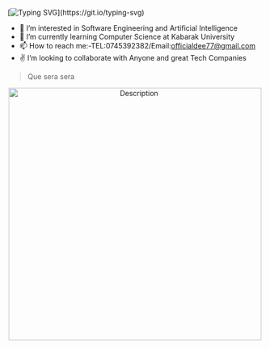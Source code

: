 [![Typing SVG](https://readme-typing-svg.demolab.com/?lines=👋+Hi,+I'm+Kivuthi+Dennis...)](https://git.io/typing-svg)
- 👀 I’m interested in Software Engineering and Artificial Intelligence
- 🌱 I’m currently learning Computer Science at Kabarak University
- 📫 How to reach me:-TEL:0745392382/Email:officialdee77@gmail.com
- ✌️ I’m looking to collaborate with Anyone and great Tech Companies

 > Que sera sera
<div align="center">
  <img src="![image](https://github.com/user-attachments/assets/b3b94fc4-70e2-47d5-a392-0d212bf3eaa5)
" alt="Description" width="500">
</div>
